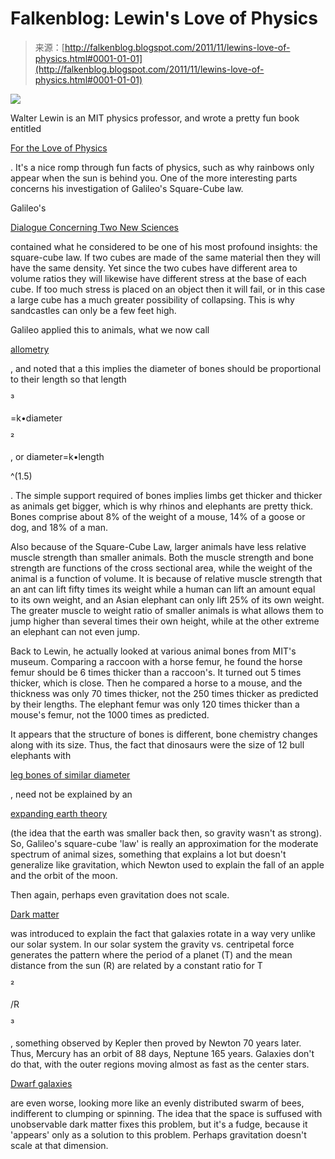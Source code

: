<!--yml
category: 未分类
date: 2024-05-12 20:40:59
-->

# Falkenblog: Lewin's Love of Physics

> 来源：[http://falkenblog.blogspot.com/2011/11/lewins-love-of-physics.html#0001-01-01](http://falkenblog.blogspot.com/2011/11/lewins-love-of-physics.html#0001-01-01)

[![](img/a700145ad7f3ea54bbfd62996db06e19.png)](https://blogger.googleusercontent.com/img/b/R29vZ2xl/AVvXsEilisGnKpd98r0jqgD5bGTbdDGDOi16aFRwWDVOCs2MLn5XqYnDdbO0QC22Sc3I-nd-X2IUAjnDa6Gj3AJEZOoMXTXKhdDt3f0wyU32Eo0MJcLwzs12z_r5tgflhoegeA6-3OlOcg/s1600/physics.jpg)

Walter Lewin is an MIT physics professor, and wrote a pretty fun book entitled

[For the Love of Physics](http://www.amazon.com/Love-Physics-Rainbow-Journey-Through/dp/B005GNIX32/ref=sr_1_2?s=books&ie=UTF8&qid=1320279183&sr=1-2)

. It's a nice romp through fun facts of physics, such as why rainbows only appear when the sun is behind you. One of the more interesting parts concerns his investigation of Galileo's Square-Cube law.

Galileo's

[Dialogue Concerning Two New Sciences](http://galileo.phys.virginia.edu/classes/109N/tns1.htm)

contained what he considered to be one of his most profound insights: the square-cube law. If two cubes are made of the same material then they will have the same density. Yet since the two cubes have different area to volume ratios they will likewise have different stress at the base of each cube. If too much stress is placed on an object then it will fail, or in this case a large cube has a much greater possibility of collapsing. This is why sandcastles can only be a few feet high.

Galileo applied this to animals, what we now call

[allometry](http://en.wikipedia.org/wiki/Allometry)

, and noted that a this implies the diameter of bones should be proportional to their length so that length

³

=k•diameter

²

, or diameter=k•length

^(1.5)

. The simple support required of bones implies limbs get thicker and thicker as animals get bigger, which is why rhinos and elephants are pretty thick. Bones comprise about 8% of the weight of a mouse, 14% of a goose or dog, and 18% of a man.

Also because of the Square-Cube Law, larger animals have less relative muscle strength than smaller animals. Both the muscle strength and bone strength are functions of the cross sectional area, while the weight of the animal is a function of volume. It is because of relative muscle strength that an ant can lift fifty times its weight while a human can lift an amount equal to its own weight, and an Asian elephant can only lift 25% of its own weight. The greater muscle to weight ratio of smaller animals is what allows them to jump higher than several times their own height, while at the other extreme an elephant can not even jump.

Back to Lewin, he actually looked at various animal bones from MIT's museum. Comparing a raccoon with a horse femur, he found the horse femur should be 6 times thicker than a raccoon's. It turned out 5 times thicker, which is close. Then he compared a horse to a mouse, and the thickness was only 70 times thicker, not the 250 times thicker as predicted by their lengths. The elephant femur was only 120 times thicker than a mouse's femur, not the 1000 times as predicted.

It appears that the structure of bones is different, bone chemistry changes along with its size. Thus, the fact that dinosaurs were the size of 12 bull elephants with

[leg bones of similar diameter](http://en.wikipedia.org/wiki/Tyrannosaurus)

, need not be explained by an

[expanding earth theory](http://www.dinox.org/english/dinolink.htm)

(the idea that the earth was smaller back then, so gravity wasn't as strong). So, Galileo's square-cube 'law' is really an approximation for the moderate spectrum of animal sizes, something that explains a lot but doesn't generalize like gravitation, which Newton used to explain the fall of an apple and the orbit of the moon.

Then again, perhaps even gravitation does not scale.

[Dark matter](http://en.wikipedia.org/wiki/Dark_matter)

was introduced to explain the fact that galaxies rotate in a way very unlike our solar system. In our solar system the gravity vs. centripetal force generates the pattern where the period of a planet (T) and the mean distance from the sun (R) are related by a constant ratio for T

²

/R

³

, something observed by Kepler then proved by Newton 70 years later. Thus, Mercury has an orbit of 88 days, Neptune 165 years. Galaxies don't do that, with the outer regions moving almost as fast as the center stars.

[Dwarf galaxies](http://earthsky.org/space/study-of-dwarf-galaxies-deepens-mystery-of-dark-matter)

are even worse, looking more like an evenly distributed swarm of bees, indifferent to clumping or spinning. The idea that the space is suffused with unobservable dark matter fixes this problem, but it's a fudge, because it 'appears' only as a solution to this problem. Perhaps gravitation doesn't scale at that dimension.